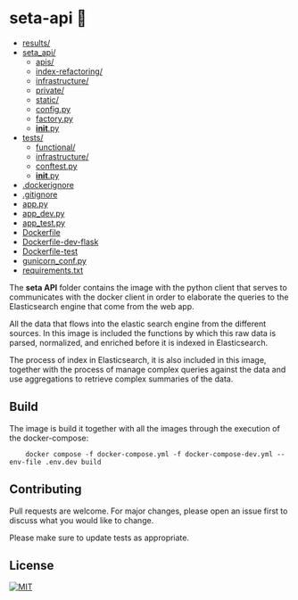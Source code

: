 # seta-api 📃

* [results/](../seta-api/results)
* [seta_api/](../seta-api/seta_api)
  * [apis/](../seta-api/seta_api/apis)
  * [index-refactoring/](../seta-api/seta_api/index-refactoring)
  * [infrastructure/](../seta-api/seta_api/infrastructure)
  * [private/](../seta-api/seta_api/private)
  * [static/](../seta-api/seta_api/static)
  * [config.py](../seta-api/seta_api/config.py)
  * [factory.py](../seta-api/seta_api/factory.py)
  * [__init__.py](../seta-api/seta_api/__init__.py)
* [tests/](../seta-api/tests)
  * [functional/](../seta-api/tests/functional)
  * [infrastructure/](../seta-api/tests/infrastructure)
  * [conftest.py](../seta-api/tests/conftest.py)
  * [__init__.py](../seta-api/tests/__init__.py)
* [.dockerignore](../seta-api/.dockerignore)
* [.gitignore](../seta-api/.gitignore)
* [app.py](../seta-api/app.py)
* [app_dev.py](../seta-api/app_dev.py)
* [app_test.py](../seta-api/app_test.py)
* [Dockerfile](../seta-api/Dockerfile)
* [Dockerfile-dev-flask](../seta-api/Dockerfile-dev-flask)
* [Dockerfile-test](../seta-api/Dockerfile-test)
* [gunicorn_conf.py](../seta-api/gunicorn_conf.py)
* [requirements.txt](../seta-api/requirements.txt)



The **seta API**  folder contains the image with the python client that serves to communicates with the docker client in order to elaborate the queries to the Elasticsearch engine that come from the web app. 

All the data that flows into the elastic search engine from the different sources. In this image is included the functions by which this raw data is parsed, normalized, and enriched before it is indexed in Elasticsearch. 

The process of index in Elasticsearch, it is also included in this image, together with the process of manage complex queries against the data and use aggregations to retrieve complex summaries of the data. 



## Build

The image is build it together with all the images through the execution of the docker-compose:

```
    docker compose -f docker-compose.yml -f docker-compose-dev.yml --env-file .env.dev build
```


## Contributing

Pull requests are welcome. For major changes, please open an issue first to discuss what you would like to change.

Please make sure to update tests as appropriate.

## License

[![MIT][mit-badge]][mit-url]

[mit-badge]: https://img.shields.io/badge/license-mit-blue
[mit-url]: https://choosealicense.com/licenses/mit/